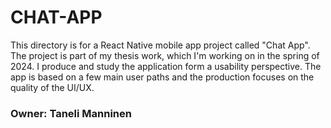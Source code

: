 # CHAT-APP

This directory is for a React Native mobile app project called "Chat App". The project is part of my thesis work, which I'm working on in the spring of 2024. 
I produce and study the application form a usability perspective. The app is based on a few main user paths and the production focuses on the quality of the UI/UX.


### Owner: Taneli Manninen
